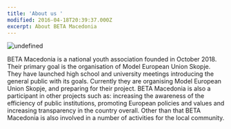 ```yaml
---
title: 'About us '
modified: 2016-04-18T20:39:37.000Z
excerpt: About BETA Macedonia
---
```

![undefined](/assets/images/ourmission.jpeg)

BETA Macedonia is a national youth association founded in October 2018. Their primary goal is the organisation of Model European Union Skopje. They have launched high school and university meetings introducing the general public with its goals.
Currently they are organising Model European Union Skopje, and preparing for their project. BETA Macedonia is also a participant in other projects such as: increasing the awareness of the efficiency of public institutions, promoting European policies and values and increasing transparency in the country overall. Other than that BETA Macedonia is also involved in a number of activities for the local community.
